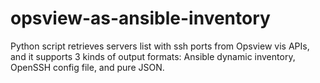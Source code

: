 # opsview-as-ansible-inventory
Python script retrieves servers list with ssh ports from Opsview vis APIs, and it supports 3 kinds of output formats: Ansible dynamic inventory, OpenSSH config file, and pure JSON.
